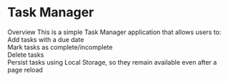 # Task Manager
Overview
This is a simple Task Manager application that allows users to:
<br>
Add tasks with a due date <br>
Mark tasks as complete/incomplete <br>
Delete tasks <br>
Persist tasks using Local Storage, so they remain available even after a page reload
